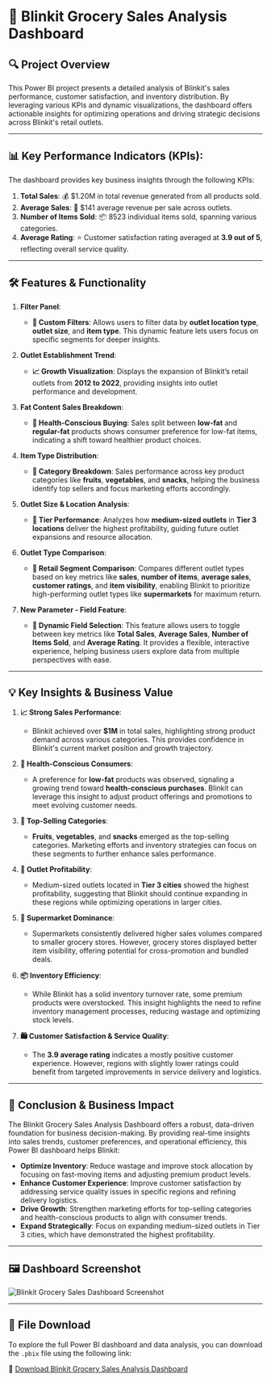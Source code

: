 # 🛒 Blinkit Grocery Sales Analysis Dashboard

## 🔍 **Project Overview**
This Power BI project presents a detailed analysis of Blinkit's sales performance, customer satisfaction, and inventory distribution. By leveraging various KPIs and dynamic visualizations, the dashboard offers actionable insights for optimizing operations and driving strategic decisions across Blinkit's retail outlets.

---

## 📊 **Key Performance Indicators (KPIs)**:
The dashboard provides key business insights through the following KPIs:

1. **Total Sales**: 💰 $1.20M in total revenue generated from all products sold.
2. **Average Sales**: 🛒 $141 average revenue per sale across outlets.
3. **Number of Items Sold**: 📦 8523 individual items sold, spanning various categories.
4. **Average Rating**: ⭐ Customer satisfaction rating averaged at **3.9 out of 5**, reflecting overall service quality.

---

## 🛠️ **Features & Functionality**

1. **Filter Panel**:  
   - **🔎 Custom Filters**: Allows users to filter data by **outlet location type**, **outlet size**, and **item type**. This dynamic feature lets users focus on specific segments for deeper insights.
   
2. **Outlet Establishment Trend**:  
   - **📈 Growth Visualization**: Displays the expansion of Blinkit’s retail outlets from **2012 to 2022**, providing insights into outlet performance and development.

3. **Fat Content Sales Breakdown**:  
   - **🍶 Health-Conscious Buying**: Sales split between **low-fat** and **regular-fat** products shows consumer preference for low-fat items, indicating a shift toward healthier product choices.

4. **Item Type Distribution**:  
   - **🥦 Category Breakdown**: Sales performance across key product categories like **fruits**, **vegetables**, and **snacks**, helping the business identify top sellers and focus marketing efforts accordingly.

5. **Outlet Size & Location Analysis**:  
   - **📍 Tier Performance**: Analyzes how **medium-sized outlets** in **Tier 3 locations** deliver the highest profitability, guiding future outlet expansions and resource allocation.

6. **Outlet Type Comparison**:  
   - **🏬 Retail Segment Comparison**: Compares different outlet types based on key metrics like **sales**, **number of items**, **average sales**, **customer ratings**, and **item visibility**, enabling Blinkit to prioritize high-performing outlet types like **supermarkets** for maximum return.

7. **New Parameter - Field Feature**:  
   - **🔄 Dynamic Field Selection**: This feature allows users to toggle between key metrics like **Total Sales**, **Average Sales**, **Number of Items Sold**, and **Average Rating**. It provides a flexible, interactive experience, helping business users explore data from multiple perspectives with ease.

---

## 💡 **Key Insights & Business Value**

1. **📈 Strong Sales Performance**:  
   - Blinkit achieved over **$1M** in total sales, highlighting strong product demand across various categories. This provides confidence in Blinkit's current market position and growth trajectory.

2. **🧃 Health-Conscious Consumers**:  
   - A preference for **low-fat** products was observed, signaling a growing trend toward **health-conscious purchases**. Blinkit can leverage this insight to adjust product offerings and promotions to meet evolving customer needs.

3. **🥗 Top-Selling Categories**:  
   - **Fruits**, **vegetables**, and **snacks** emerged as the top-selling categories. Marketing efforts and inventory strategies can focus on these segments to further enhance sales performance.

4. **🏪 Outlet Profitability**:  
   - Medium-sized outlets located in **Tier 3 cities** showed the highest profitability, suggesting that Blinkit should continue expanding in these regions while optimizing operations in larger cities.

5. **🏬 Supermarket Dominance**:  
   - Supermarkets consistently delivered higher sales volumes compared to smaller grocery stores. However, grocery stores displayed better item visibility, offering potential for cross-promotion and bundled deals.

6. **📦 Inventory Efficiency**:  
   - While Blinkit has a solid inventory turnover rate, some premium products were overstocked. This insight highlights the need to refine inventory management processes, reducing wastage and optimizing stock levels.

7. **🛍️ Customer Satisfaction & Service Quality**:  
   - The **3.9 average rating** indicates a mostly positive customer experience. However, regions with slightly lower ratings could benefit from targeted improvements in service delivery and logistics.

---

## 🎯 **Conclusion & Business Impact**
The Blinkit Grocery Sales Analysis Dashboard offers a robust, data-driven foundation for business decision-making. By providing real-time insights into sales trends, customer preferences, and operational efficiency, this Power BI dashboard helps Blinkit:

- **Optimize Inventory**: Reduce wastage and improve stock allocation by focusing on fast-moving items and adjusting premium product levels.
- **Enhance Customer Experience**: Improve customer satisfaction by addressing service quality issues in specific regions and refining delivery logistics.
- **Drive Growth**: Strengthen marketing efforts for top-selling categories and health-conscious products to align with consumer trends.
- **Expand Strategically**: Focus on expanding medium-sized outlets in Tier 3 cities, which have demonstrated the highest profitability.

---

## 🖼️ **Dashboard Screenshot**

![Blinkit Grocery Sales Dashboard Screenshot](path_to_screenshot.png)

---

## 📂 **File Download**

To explore the full Power BI dashboard and data analysis, you can download the `.pbix` file using the following link:

🔗 [Download Blinkit Grocery Sales Analysis Dashboard](link_to_github_repo_or_file)

